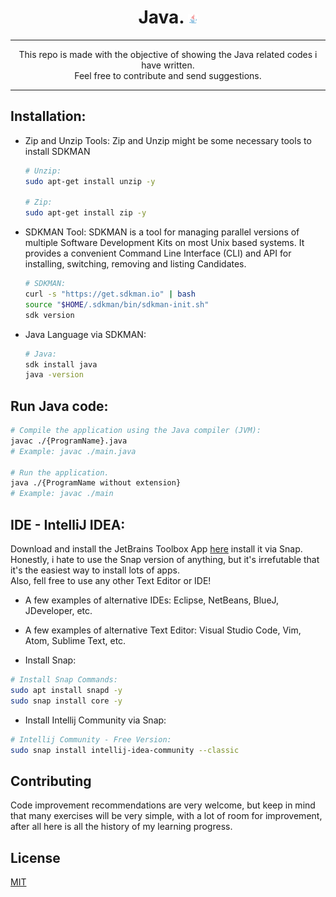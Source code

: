 <div align="center">
  
# Java. <img src="https://github.com/devicons/devicon/blob/master/icons/java/java-original.svg"  width="3%" height="3%">

</div>

<div align="center">
  
---

This repo is made with the objective of showing the Java related codes i have written. \
Feel free to contribute and send suggestions.
  
---

</div>

## Installation:
* Zip and Unzip Tools: Zip and Unzip might be some necessary tools to install SDKMAN
	```bash
	# Unzip:
	sudo apt-get install unzip -y

	# Zip:
	sudo apt-get install zip -y
	```

* SDKMAN Tool: SDKMAN is a tool for managing parallel versions of multiple Software Development Kits on most Unix based systems. It provides a convenient Command Line Interface (CLI) and API for installing, switching, removing and listing Candidates.
  
	```bash
	# SDKMAN:
	curl -s "https://get.sdkman.io" | bash
	source "$HOME/.sdkman/bin/sdkman-init.sh"
	sdk version
	```
* Java Language via SDKMAN:
	```bash
	# Java:
	sdk install java
	java -version
	```

## Run Java code:
```bash
# Compile the application using the Java compiler (JVM):
javac ./{ProgramName}.java
# Example: javac ./main.java 

# Run the application.
java ./{ProgramName without extension}
# Example: javac ./main
```

## IDE - IntelliJ IDEA:
Download and install the JetBrains Toolbox App [here](https://www.jetbrains.com/help/idea/installation-guide.html#toolbox) install it via Snap. \
Honestly, i hate to use the Snap version of anything, but it's irrefutable that it's the easiest way to install lots of apps. \
Also, fell free to use any other Text Editor or IDE!
 * A few examples of alternative IDEs: Eclipse, NetBeans, BlueJ, JDeveloper, etc.
 * A few examples of alternative Text Editor: Visual Studio Code, Vim, Atom, Sublime Text, etc.

* Install Snap: 
```bash
# Install Snap Commands:
sudo apt install snapd -y
sudo snap install core -y
```

* Install Intellij Community via Snap: 
```bash
# Intellij Community - Free Version:
sudo snap install intellij-idea-community --classic
```

## Contributing
Code improvement recommendations are very welcome, but keep in mind that many exercises will be very simple, with a lot of room for improvement, after all here is all the history of my learning progress.

## License
[MIT](https://choosealicense.com/licenses/mit/)
